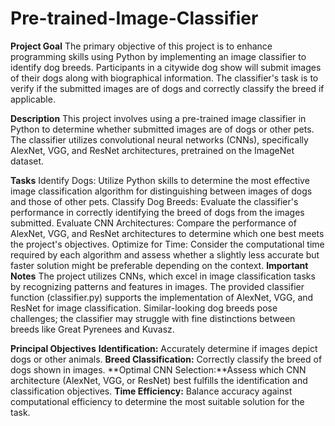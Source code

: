 # Pre-trained-Image-Classifier
**Project Goal**
The primary objective of this project is to enhance programming skills using Python by implementing an image classifier to identify dog breeds. Participants in a citywide dog show will submit images of their dogs along with biographical information. The classifier's task is to verify if the submitted images are of dogs and correctly classify the breed if applicable.

**Description**
This project involves using a pre-trained image classifier in Python to determine whether submitted images are of dogs or other pets. The classifier utilizes convolutional neural networks (CNNs), specifically AlexNet, VGG, and ResNet architectures, pretrained on the ImageNet dataset.

**Tasks**
Identify Dogs: Utilize Python skills to determine the most effective image classification algorithm for distinguishing between images of dogs and those of other pets.
Classify Dog Breeds: Evaluate the classifier's performance in correctly identifying the breed of dogs from the images submitted.
Evaluate CNN Architectures: Compare the performance of AlexNet, VGG, and ResNet architectures to determine which one best meets the project's objectives.
Optimize for Time: Consider the computational time required by each algorithm and assess whether a slightly less accurate but faster solution might be preferable depending on the context.
**Important Notes**
The project utilizes CNNs, which excel in image classification tasks by recognizing patterns and features in images.
The provided classifier function (classifier.py) supports the implementation of AlexNet, VGG, and ResNet for image classification.
Similar-looking dog breeds pose challenges; the classifier may struggle with fine distinctions between breeds like Great Pyrenees and Kuvasz.

**Principal Objectives**
**Identification:** Accurately determine if images depict dogs or other animals.
**Breed Classification:** Correctly classify the breed of dogs shown in images.
**Optimal CNN Selection:**Assess which CNN architecture (AlexNet, VGG, or ResNet) best fulfills the identification and classification objectives.
**Time Efficiency:** Balance accuracy against computational efficiency to determine the most suitable solution for the task.
